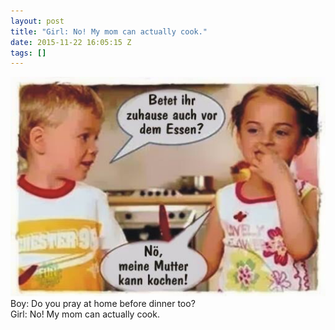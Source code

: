```yaml
---
layout: post
title: "Girl: No! My mom can actually cook."
date: 2015-11-22 16:05:15 Z
tags: []
---
```

![](/media/2015/11/133729128381.jpg)
Boy: Do you pray at home before dinner too?  
Girl: No! My mom can actually cook.
